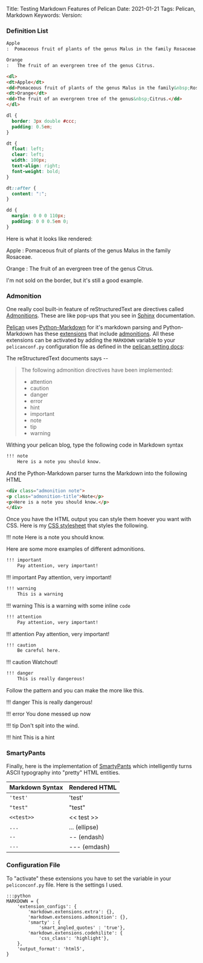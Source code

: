 Title: Testing Markdown Features of Pelican 
Date: 2021-01-21
Tags: Pelican, Markdown
Keywords: 
Version: 



### Definition List

```reStructuredText
Apple 
:  Pomaceous fruit of plants of the genus Malus in the family Rosaceae.

Orange
:   The fruit of an evergreen tree of the genus Citrus.
```

```html
<dl>
<dt>Apple</dt>
<dd>Pomaceous fruit of plants of the genus Malus in the family&nbsp;Rosaceae.</dd>
<dt>Orange</dt>
<dd>The fruit of an evergreen tree of the genus&nbsp;Citrus.</dd>
</dl>
```

```css
dl {
  border: 3px double #ccc;
  padding: 0.5em;
}

dt {
  float: left;
  clear: left;
  width: 100px;
  text-align: right;
  font-weight: bold;
}

dt::after {
  content: ":";
}

dd {
  margin: 0 0 0 110px;
  padding: 0 0 0.5em 0;
}
```
Here is what it looks like rendered:

Apple 
:  Pomaceous fruit of plants of the genus Malus in the family Rosaceae.

Orange
:   The fruit of an evergreen tree of the genus Citrus.

I'm not sold on the border, but it's still a good example. 

### Admonition

One really cool built-in feature of reStructuredText are directives called [Admonitions](https://docs.typo3.org/m/typo3/docs-how-to-document/master/en-us/WritingReST/Admonitions.html). These are like pop-ups that you see in [Sphinx](https://www.sphinx-doc.org/en/master/) documentation.

[Pelican](https://docs.getpelican.com/en/latest/) uses [Python-Markdown](https://python-markdown.github.io/) for it's markdown parsing and Python-Markdown has these [extensions](https://python-markdown.github.io/extensions/) that include [admonitions](https://python-markdown.github.io/extensions/admonition/). All these extensions can be activated by adding the `MARKDOWN` variable to your `pelicanconf.py` configuration file as defined in the [pelican setting docs](https://docs.getpelican.com/en/latest/settings.html?highlight=MARKDOWN#basic-settings):

The reStructuredText documents says --

> The following admonition directives have been implemented:
> - attention
> - caution
> - danger
> - error
> - hint
> - important
> - note
> - tip
> - warning

Withing your pelican blog, type the following code in Markdown syntax

```reStructuredText
!!! note
	Here is a note you should know.
```

And the Python-Markdown parser turns the Markdown into the following HTML
```html
<div class="admonition note">
<p class="admonition-title">Note</p>
<p>Here is a note you should know.</p>
</div>
```
Once you have the HTML output you can style them hoever you want with CSS. Here is my [CSS stylesheet](https://gist.github.com/joelotz/ab3ca713bc353d6f31e8a8fae186a705) that styles the following.

!!! note
	Here is a note you should know.

Here are some more examples of different admonitions.

```reStructuredText
!!! important
	Pay attention, very important!
```
!!! important
	Pay attention, very important!

```reStructuredText
!!! warning
	This is a warning
```
!!! warning
	This is a warning with some inline `code`

```reStructuredText
!!! attention
	Pay attention, very important!
```
!!! attention
	Pay attention, very important!

```reStructuredText
!!! caution
	Be careful here.
```
!!! caution
	Watchout! 

```reStructuredText
!!! danger
	This is really dangerous!
```

Follow the pattern and you can make the more like this.

!!! danger
	This is really dangerous!

!!! error
	You done messed up now

!!! tip
	Don't spit into the wind.
	
!!! hint
	This is a hint

### SmartyPants
Finally, here is the implementation of [SmartyPants](https://daringfireball.net/projects/smartypants/) which intelligently turns ASCII typography into "pretty" HTML entities.

| Markdown Syntax | Rendered HTML |
|-----------------|---------------|
|`'test'` | 'test'|
|`"test"` | "test"|
|`<<test>>` | << test >>|
|`...` | ...  (ellipse)|
|`--` | -- (endash)|
|`---` | --- (emdash)|

### Configuration File
To "activate" these extensions you have to set the variable in your `peliconconf.py` file. Here is the settings I used.

```
:::python
MARKDOWN = {
    'extension_configs': {
        'markdown.extensions.extra': {},
        'markdown.extensions.admonition': {},
        'smarty' : {
            'smart_angled_quotes' : 'true'},
        'markdown.extensions.codehilite': {
            'css_class': 'highlight'},
    },
    'output_format': 'html5',
}
```